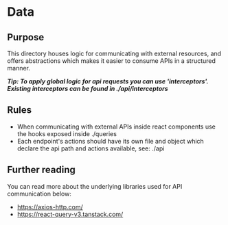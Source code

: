 # Data

## Purpose

This directory houses logic for communicating with external resources,
and offers abstractions which makes it easier to consume APIs in a structured manner.

**_Tip: To apply global logic for api requests you can use 'interceptors'. Existing interceptors can be found in ./api/interceptors_**

## Rules

- When communicating with external APIs inside react components use the hooks exposed inside ./queries
- Each endpoint's actions should have its own file and object which declare the api path and actions available, see: ./api

## Further reading

You can read more about the underlying libraries used for API communication below:

- https://axios-http.com/
- https://react-query-v3.tanstack.com/
